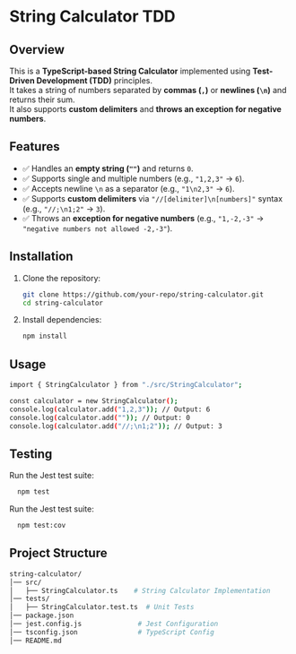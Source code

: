 # String Calculator TDD

## **Overview**

This is a **TypeScript-based String Calculator** implemented using **Test-Driven Development (TDD)** principles.  
It takes a string of numbers separated by **commas (`,`)** or **newlines (`\n`)** and returns their sum.  
It also supports **custom delimiters** and **throws an exception for negative numbers**.

## **Features**

- ✅ Handles an **empty string (`""`)** and returns `0`.
- ✅ Supports single and multiple numbers (e.g., `"1,2,3"` → `6`).
- ✅ Accepts newline `\n` as a separator (e.g., `"1\n2,3"` → `6`).
- ✅ Supports **custom delimiters** via `"//[delimiter]\n[numbers]"` syntax (e.g., `"//;\n1;2"` → `3`).
- ✅ Throws an **exception for negative numbers** (e.g., `"1,-2,-3"` → `"negative numbers not allowed -2,-3"`).

## **Installation**

1. Clone the repository:

   ```sh
   git clone https://github.com/your-repo/string-calculator.git
   cd string-calculator
   ```

2. Install dependencies:
   ```sh
   npm install
   ```

## **Usage**

```bash
import { StringCalculator } from "./src/StringCalculator";

const calculator = new StringCalculator();
console.log(calculator.add("1,2,3")); // Output: 6
console.log(calculator.add("")); // Output: 0
console.log(calculator.add("//;\n1;2")); // Output: 3
```

## **Testing**

Run the Jest test suite:

```sh
  npm test
```

Run the Jest test suite:

```sh
  npm test:cov
```

## **Project Structure**

```bash
string-calculator/
│── src/
│   ├── StringCalculator.ts    # String Calculator Implementation
│── tests/
│   ├── StringCalculator.test.ts  # Unit Tests
│── package.json
│── jest.config.js              # Jest Configuration
│── tsconfig.json               # TypeScript Config
│── README.md
```
